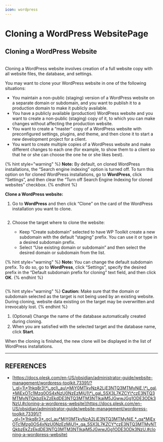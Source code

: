 ```yaml
---
icon: wordpress
---
```


# Cloning a WordPress WebsitePage

## Cloning a WordPress Website

\
Cloning a WordPress website involves creation of a full website copy with all website files, the database, and settings.

You may want to clone your WordPress website in one of the following situations:

* You maintain a non-public (staging) version of a WordPress website on a separate domain or subdomain, and you want to publish it to a production domain to make it publicly available.
* You have a publicly available (production) WordPress website and you want to create a non-public (staging) copy of it, to which you can make changes without affecting the production website.
* You want to create a “master” copy of a WordPress website with preconfigured settings, plugins, and theme, and then clone it to start a new development project for a client.
* You want to create multiple copies of a WordPress website and make different changes to each one (for example, to show them to a client so that he or she can choose the one he or she likes best).

{% hint style="warning" %}
**Note:** By default, on cloned WordPress installations, the “Search engine indexing” option is turned off. To turn this option on for cloned WordPress installations, go to **WordPress**, click “Settings”, and then clear the “Turn off Search Engine Indexing for cloned websites” checkbox.
{% endhint %}

**Clone a WordPress website:**

1.  Go to **WordPress** and then click “Clone” on the card of the WordPress installation you want to clone.



    <figure><img src="https://docs.plesk.com/en-US/obsidian/administrator-guide/images/73391-clone1.webp" alt=""><figcaption></figcaption></figure>
2. Choose the target where to clone the website:
   * Keep “Create subdomain” selected to have WP Toolkit create a new subdomain with the default “staging” prefix. You can use it or type in a desired subdomain prefix.
   * Select “Use existing domain or subdomain” and then select the desired domain or subdomain from the list.

{% hint style="warning" %}
**Note:** You can change the default subdomain prefix. To do so, go to **WordPress**, click “Settings”, specify the desired prefix in the “Default subdomain prefix for cloning” text field, and then click **OK**.
{% endhint %}

<figure><img src="https://docs.plesk.com/en-US/obsidian/administrator-guide/images/73391-clone2.webp" alt=""><figcaption></figcaption></figure>



{% hint style="warning" %}
**Caution:** Make sure that the domain or subdomain selected as the target is not being used by an existing website. During cloning, website data existing on the target may be overwritten and irrevocably lost.
{% endhint %}

1. (Optional) Change the name of the database automatically created during cloning.
2. When you are satisfied with the selected target and the database name, click **Start**.

When the cloning is finished, the new clone will be displayed in the list of WordPress installations.



***

## REFERENCES

* [https://docs.plesk.com/en-US/obsidian/administrator-guide/website-management/wordpress-toolkit.73391/?\_gl=1\*1hkq8r3\*\_gcl\_au\*MjY0MTkyNzA2LjE3NTQ3MTMyNjE.\*\_ga\*MjExOTc1Mzg0OS4xNzU0NzEzMjU1\*\_ga\_5SX3L7KZCY\*czE3NTQ3MTMyNTQkbzEkZzEkdDE3NTQ3MTM3NTIkajM5JGwwJGg1ODE3ODk3NzU.#cloning-a-wordpress-website](https://docs.plesk.com/en-US/obsidian/administrator-guide/website-management/wordpress-toolkit.73391/?_gl=1*1hkq8r3*_gcl_au*MjY0MTkyNzA2LjE3NTQ3MTMyNjE.*_ga*MjExOTc1Mzg0OS4xNzU0NzEzMjU1*_ga_5SX3L7KZCY*czE3NTQ3MTMyNTQkbzEkZzEkdDE3NTQ3MTM3NTIkajM5JGwwJGg1ODE3ODk3NzU.#cloning-a-wordpress-website)

